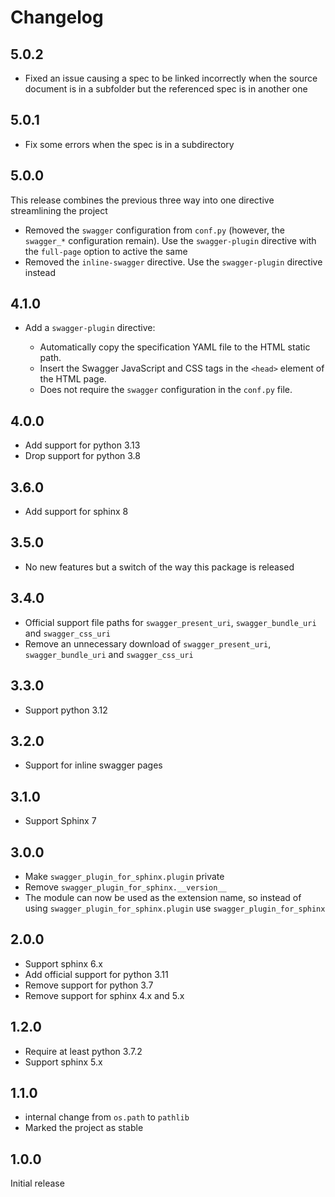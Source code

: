 # Changelog

## 5.0.2

* Fixed an issue causing a spec to be linked incorrectly when the source document is in a subfolder
  but the referenced spec is in another one

## 5.0.1

* Fix some errors when the spec is in a subdirectory

## 5.0.0

This release combines the previous three way into one directive streamlining the project

* Removed the `swagger` configuration from `conf.py` (however, the `swagger_*` configuration remain).
  Use the `swagger-plugin` directive with the `full-page` option to active the same
* Removed the `inline-swagger` directive.
  Use the `swagger-plugin` directive instead

## 4.1.0

* Add a `swagger-plugin` directive:

  * Automatically copy the specification YAML file to the HTML static path.
  * Insert the Swagger JavaScript and CSS tags in the `<head>` element of the HTML page.
  * Does not require the `swagger` configuration in the `conf.py` file.

## 4.0.0

* Add support for python 3.13
* Drop support for python 3.8

## 3.6.0

* Add support for sphinx 8

## 3.5.0

* No new features but a switch of the way this package is released

## 3.4.0

* Official support file paths for `swagger_present_uri`, `swagger_bundle_uri` and `swagger_css_uri`
* Remove an unnecessary download of `swagger_present_uri`, `swagger_bundle_uri` and `swagger_css_uri`

## 3.3.0

* Support python 3.12

## 3.2.0

* Support for inline swagger pages

## 3.1.0

* Support Sphinx 7

## 3.0.0

* Make ``swagger_plugin_for_sphinx.plugin`` private
* Remove ``swagger_plugin_for_sphinx.__version__``
* The module can now be used as the extension name, so instead of using
  ``swagger_plugin_for_sphinx.plugin`` use ``swagger_plugin_for_sphinx``

## 2.0.0

* Support sphinx 6.x
* Add official support for python 3.11
* Remove support for python 3.7
* Remove support for sphinx 4.x and 5.x

## 1.2.0

* Require at least python 3.7.2
* Support sphinx 5.x

## 1.1.0

* internal change from ``os.path`` to ``pathlib``
* Marked the project as stable

## 1.0.0

Initial release

